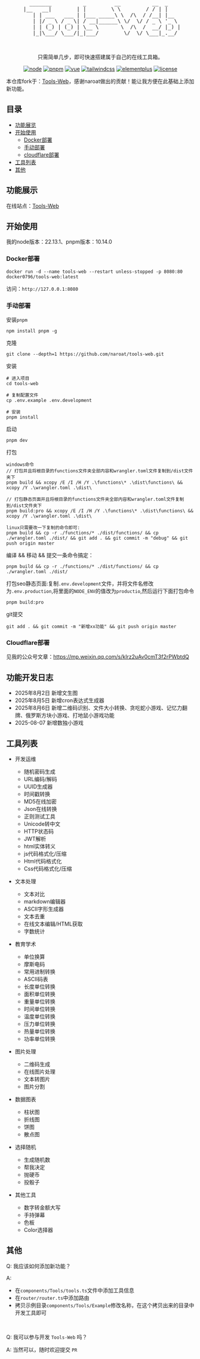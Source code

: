 <div align="center">
  <pre>
    _______          _         __          __  _     
 |__   __|        | |        \ \        / / | |    
    | | ___   ___ | |___ _____\ \  /\  / /__| |__  
    | |/ _ \ / _ \| / __|______\ \/  \/ / _ \ '_ \ 
    | | (_) | (_) | \__ \       \  /\  /  __/ |_) |
    |_|\___/ \___/|_|___/        \/  \/ \___|_.__/ 
                                                                                                 
  </pre>
  <p> 只需简单几步，即可快速搭建属于自己的在线工具箱。</p> 

[![node](https://img.shields.io/badge/any_text-22.13.1-red?label=node)](node)
[![pnpm](https://img.shields.io/badge/any_text-10.14.0-white?label=pnpm)](pnpm)
[![vue](https://img.shields.io/badge/any_text-3.3.10-origin?label=vue)](vue)
[![tailwindcss](https://img.shields.io/badge/any_text-3.3.5-yellow?label=tailwindcss)](tailwindcss)
[![elementplus](https://img.shields.io/badge/any_text-2.7-blue?label=element-plus)](elementplus)
[![license](https://img.shields.io/github/license/naroat/tools-web)](LICENSE)

</div>

本仓库fork于：<a href="https://github.com/naroat/tools-web" target="_blank">Tools-Web</a>，感谢naroat做出的贡献！能让我方便在此基础上添加新功能。

## 目录

- [功能展览](#功能展览)
- [开始使用](#开始使用)
  - [Docker部署](#Docker部署)
  - [手动部署](#手动部署)
  - [cloudflare部署](#Cloudflare部署)
- [工具列表](#工具列表)
- [其他](#其他)

## 功能展示

在线站点：<a href="https://tool.fologde.com/" target="_blank">Tools-Web</a>

## 开始使用

我的node版本：22.13.1、pnpm版本：10.14.0



### Docker部署

```
docker run -d --name tools-web --restart unless-stopped -p 8080:80 docker0796/tools-web:latest
```

访问：`http://127.0.0.1:8080`


### 手动部署

安装`pnpm`
```
npm install pnpm -g
```

克隆
```
git clone --depth=1 https://github.com/naroat/tools-web.git
```

安装
```
# 进入项目
cd tools-web

# 复制配置文件
cp .env.example .env.development

# 安装
pnpm install
```

启动
```
pnpm dev
```

打包
```
windows命令
// 打包并且将根目录的functions文件夹全部内容和wrangler.toml文件复制到/dist文件夹下
pnpm build && xcopy /E /I /H /Y .\functions\* .\dist\functions\ && xcopy /Y .\wrangler.toml .\dist\

// 打包静态页面并且将根目录的functions文件夹全部内容和wrangler.toml文件复制到/dist文件夹下
pnpm build:pro && xcopy /E /I /H /Y .\functions\* .\dist\functions\ && xcopy /Y .\wrangler.toml .\dist\

linux只需要改一下复制的命令即可:
pnpm build && cp -r ./functions/* ./dist/functions/ && cp ./wrangler.toml ./dist/ && git add . && git commit -m "debug" && git push origin master

```

编译 && 移动 && 提交一条命令搞定：
```
pnpm build && cp -r ./functions/* ./dist/functions/ && cp ./wrangler.toml ./dist/ 
```

打包seo静态页面:复制`.env.development`文件，并将文件名修改为`.env.production`,将里面的`NODE_ENV`的值改为`productio`,然后运行下面打包命令
```
pnpm build:pro
```

git提交
```
git add . && git commit -m "新增xx功能" && git push origin master
```

### Cloudflare部署

见我的公众号文章：https://mp.weixin.qq.com/s/kIrz2uAv0cmT3f2rPWbtdQ

## 功能开发日志
- 2025年8月2日 新增文生图
- 2025年8月5日 新增cron表达式生成器
- 2025年8月6日 新增二维码识别、文件大小转换、贪吃蛇小游戏、记忆力翻牌、俄罗斯方块小游戏、打地鼠小游戏功能
- 2025-08-07 新增数独小游戏

## 工具列表

- 开发运维
  - 随机密码生成
  - URL编码/解码
  - UUID生成器
  - 时间戳转换
  - MD5在线加密
  - Json在线转换
  - 正则测试工具
  - Unicode转中文
  - HTTP状态码
  - JWT解析
  - html实体转义
  - js代码格式化/压缩
  - Html代码格式化
  - Css代码格式化/压缩

- 文本处理
  - 文本对比
  - markdown编辑器
  - ASCII字形生成器
  - 文本去重
  - 在线文本编辑/HTML获取
  - 字数统计

- 教育学术
  - 单位换算
  - 摩斯电码
  - 常用进制转换
  - ASCII码表
  - 长度单位转换
  - 面积单位转换
  - 重量单位转换
  - 时间单位转换
  - 温度单位转换
  - 压力单位转换
  - 热量单位转换
  - 功率单位转换

- 图片处理
  - 二维码生成
  - 在线图片处理
  - 文本转图片
  - 图片分割

- 数据图表
  - 柱状图
  - 折线图
  - 饼图
  - 散点图

- 选择随机
  - 生成随机数
  - 帮我决定
  - 抛硬币
  - 投骰子

- 其他工具
  - 数字转金额大写
  - 手持弹幕
  - 色板
  - Color选择器

## 其他

Q: 我应该如何添加新功能？

A: 
  - 在`components/Tools/tools.ts`文件中添加工具信息
  - 在`router/router.ts`中添加路由
  - 拷贝示例目录`components/Tools/Example`修改名称，在这个拷贝出来的目录中开发工具即可

<br/>

Q: 我可以参与开发 `Tools-Web` 吗？

A: 当然可以，随时欢迎提交 `PR`


  